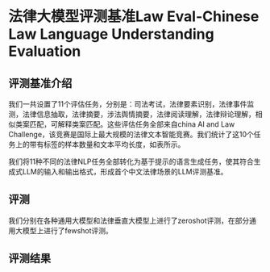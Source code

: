 # 法律大模型评测基准Law Eval-Chinese Law Language Understanding Evaluation

## 评测基准介绍
我们一共设置了11个评估任务，分别是：司法考试，法律要素识别，法律事件监测，法律信息抽取，法律摘要，涉法舆情摘要，法律阅读理解，法律辩论理解，相似类案匹配，可解释类案匹配。这些评估任务全部来自china AI and Law Challenge，该竞赛是国际上最大规模的法律文本智能竞赛。我们统计了这10个任务上的带有标签的样本数量和文本平均长度，如表所示。


我们将11种不同的法律NLP任务全部转化为基于提示的语言生成任务，使其符合生成式LLM的输入和输出格式，形成首个中文法律场景的LLM评测基准。


## 评测
我们分别在各种通用大模型和法律垂直大模型上进行了zeroshot评测，在部分通用大模型上进行了fewshot评测。

## 评测结果
